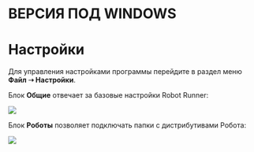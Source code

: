 # ВЕРСИЯ ПОД WINDOWS

# Настройки

Для управления настройками программы перейдите в раздел меню **Файл ➝ Настройки**.

Блок **Общие** отвечает за базовые настройки Robot Runner:

![](<../../.gitbook/assets/image (837).png>)

Блок **Роботы** позволяет подключать папки с дистрибутивами Робота:

![](<../../.gitbook/assets/image (823).png>)
